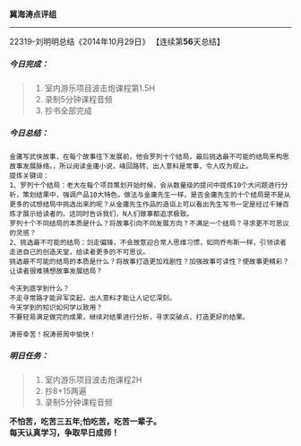 **冀海涛点评组**

------

22319-刘明明总结《2014年10月29日》
【连续第**56**天总结】

##### __今日完成：__
>1. 室内游乐项目波击炮课程第1.5H
>2. 录制5分钟课程音频
>3. 抄书全部完成

##### __今日总结：__
    金庸写武侠故事，在每个故事往下发展前，他会罗列十个结局，最后挑选最不可能的结局来构思故事发展脉络。，所以阅读金庸小说，峰回路转、出人意料是常事，令人叹为观止。
    提炼关键词：
    1、罗列十个结局：老大在每个项目策划开始时候，会从数量级的提问中提炼10个大问题进行分析，策划结果中，强调产品10大特色。做法与金庸先生一样，是否金庸先生的十个结局是不是从更多的试想结局中挑选出来的呢？从金庸先生作品的造诣上可以看出先生写书一定是经过千锤百炼才展示给读者的。这同时告诉我们，N人们做事都追求极致。
    罗列十个不同结局的本质是什么？将故事引向不同发展方向？不满足一个结局？寻求更不可思议的灵感？
    2、挑选最不可能的结局：剑走偏锋，不会故意迎合常人思维习惯，如同乔布斯一样，引领读者走进自己的创造天堂，给读者更多的不可思议。
    挑选最不可能的结局的本质是什么？将故事打造更加戏剧性？加强故事可读性？使故事更精彩？让读者很难猜想故事发展结局？
    
    今天到底学到什么？
    不走寻常路才能异军突起，出人意料才能让人记忆深刻。
    今天学到的知识如何学以致用？
    不要轻易满足做完的成果，继续对结果进行分析，寻求突破点，打造更好的结果。
    
    涛哥幸苦！祝涛哥周中愉快！
##### __明日任务：__
>1. 室内游乐项目波击炮课程2H
>2. 抄8+15两遍
>3. 录制5分钟课程音频

**不怕苦，吃苦三五年;怕吃苦，吃苦一辈子。**  
**每天认真学习，争取早日成师！**